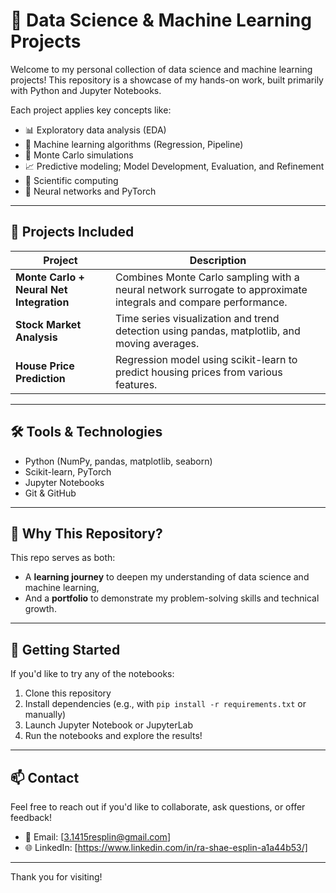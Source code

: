 # 🧠 Data Science & Machine Learning Projects

Welcome to my personal collection of data science and machine learning projects! This repository is a showcase of my hands-on work, built primarily with Python and Jupyter Notebooks.

Each project applies key concepts like:
- 📊 Exploratory data analysis (EDA)
- 🤖 Machine learning algorithms (Regression, Pipeline)
- 🔁 Monte Carlo simulations
- 📈 Predictive modeling; Model Development, Evaluation, and Refinement
- 🧬 Scientific computing
- 🧠 Neural networks and PyTorch

---

## 🧪 Projects Included

| Project | Description |
|--------|-------------|
| **Monte Carlo + Neural Net Integration** | Combines Monte Carlo sampling with a neural network surrogate to approximate integrals and compare performance. |
| **Stock Market Analysis** | Time series visualization and trend detection using pandas, matplotlib, and moving averages. |
| **House Price Prediction** | Regression model using scikit-learn to predict housing prices from various features. |

---

## 🛠 Tools & Technologies

- Python (NumPy, pandas, matplotlib, seaborn)
- Scikit-learn, PyTorch
- Jupyter Notebooks
- Git & GitHub

---

## 🎯 Why This Repository?

This repo serves as both:
- A **learning journey** to deepen my understanding of data science and machine learning,
- And a **portfolio** to demonstrate my problem-solving skills and technical growth.

---

## 🚀 Getting Started

If you'd like to try any of the notebooks:
1. Clone this repository
2. Install dependencies (e.g., with `pip install -r requirements.txt` or manually)
3. Launch Jupyter Notebook or JupyterLab
4. Run the notebooks and explore the results!

---

## 📫 Contact

Feel free to reach out if you'd like to collaborate, ask questions, or offer feedback!

- 📧 Email: [3.1415resplin@gmail.com]
- 🌐 LinkedIn: [https://www.linkedin.com/in/ra-shae-esplin-a1a44b53/]

---

Thank you for visiting!
